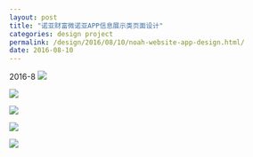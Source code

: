 ```yaml
---
layout: post
title: "诺亚财富微诺亚APP信息展示类页面设计"
categories: design project
permalink: /design/2016/08/10/noah-website-app-design.html/
date: 2016-08-10
---
```


2016-8
![](https://i.imgur.com/EIvochL.jpg)

![](https://i.imgur.com/pvHAfm4.jpg)

![](https://i.imgur.com/TturjBV.jpg)

![](https://i.imgur.com/RgLT6zZ.jpg)

![](https://i.imgur.com/WKXK42R.jpg)
